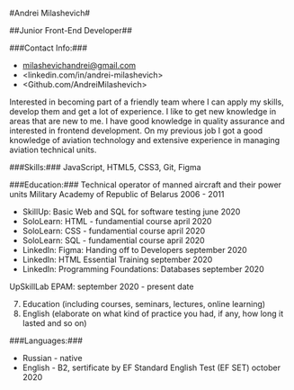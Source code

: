 



#Andrei Milashevich#

##Junior Front-End Developer##



###Contact Info:###
* <milashevichandrei@gmail.com>
* <linkedin.com/in/andrei-milashevich>
* <Github.com/AndreiMilashevich>

Interested in becoming part of a friendly team where I can apply my skills, develop them and get a lot of experience.
I like to get new knowledge in areas that are new to me.
I have good knowledge in quality assurance and interested in frontend development.
On my previous job I got a good knowledge of aviation technology and extensive experience in managing aviation technical units.


###Skills:### JavaScript, HTML5, CSS3, Git, Figma


###Education:### Technical operator of manned aircraft and their power units
Military Academy of Republic of Belarus
2006 - 2011


* SkillUp: Basic Web and SQL for software testing june 2020
* SoloLearn: HTML - fundamential course april 2020
* SoloLearn: CSS - fundamential course april 2020
* SoloLearn: SQL - fundamential course april 2020
* LinkedIn: Figma: Handing off to Developers september 2020
* LinkedIn: HTML Essential Training september 2020
* LinkedIn: Programming Foundations: Databases september 2020

UpSkillLab EPAM: september 2020 - present date

7. Education (including courses, seminars, lectures, online learning)
8. English (elaborate on what kind of practice you had, if any, how long it lasted and so on) 

###Languages:### 
* Russian - native
* English - B2, sertificate by EF Standard English Test (EF SET) october 2020
		 